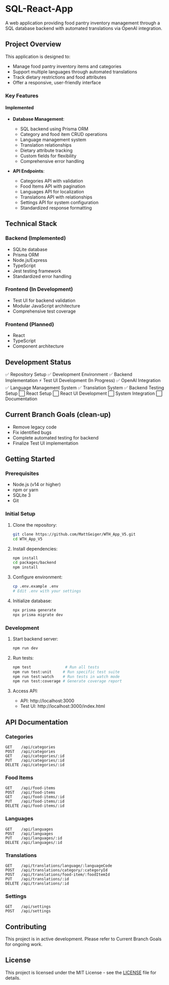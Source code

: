 # SQL-React-App

A web application providing food pantry inventory management through a SQL database backend with automated translations via OpenAI integration.

## Project Overview

This application is designed to:
- Manage food pantry inventory items and categories
- Support multiple languages through automated translations
- Track dietary restrictions and food attributes
- Offer a responsive, user-friendly interface

### Key Features

#### Implemented
- **Database Management**:
  - SQL backend using Prisma ORM
  - Category and food item CRUD operations
  - Language management system
  - Translation relationships
  - Dietary attribute tracking
  - Custom fields for flexibility
  - Comprehensive error handling

- **API Endpoints**:
  - Categories API with validation
  - Food Items API with pagination
  - Languages API for localization
  - Translations API with relationships
  - Settings API for system configuration
  - Standardized response formatting

## Technical Stack

### Backend (Implemented)
- SQLite database
- Prisma ORM
- Node.js/Express
- TypeScript
- Jest testing framework
- Standardized error handling

### Frontend (In Development)
- Test UI for backend validation
- Modular JavaScript architecture
- Comprehensive test coverage

### Frontend (Planned)
- React
- TypeScript
- Component architecture

## Development Status

✅ Repository Setup
✅ Development Environment
✅ Backend Implementation
⚡ Test UI Development (In Progress)
✅ OpenAI Integration
✅ Language Management System
✅ Translation System
✅ Backend Testing Setup
⬜ React Setup
⬜ React UI Development
⬜ System Integration
⬜ Documentation

## Current Branch Goals (clean-up)
- Remove legacy code
- Fix identified bugs
- Complete automated testing for backend
- Finalize Test UI implementation

## Getting Started

### Prerequisites
- Node.js (v14 or higher)
- npm or yarn
- SQLite 3
- Git

### Initial Setup

1. Clone the repository:
   ```bash
   git clone https://github.com/MattGeiger/WTH_App_V5.git
   cd WTH_App_V5
   ```

2. Install dependencies:
   ```bash
   npm install
   cd packages/backend
   npm install
   ```

3. Configure environment:
   ```bash
   cp .env.example .env
   # Edit .env with your settings
   ```

4. Initialize database:
   ```bash
   npx prisma generate
   npx prisma migrate dev
   ```

### Development

1. Start backend server:
   ```bash
   npm run dev
   ```

2. Run tests:
   ```bash
   npm test               # Run all tests
   npm run test:unit     # Run specific test suite
   npm run test:watch    # Run tests in watch mode
   npm run test:coverage # Generate coverage report
   ```

3. Access API:
   - API: http://localhost:3000
   - Test UI: http://localhost:3000/index.html

## API Documentation

### Categories
```
GET    /api/categories
POST   /api/categories
GET    /api/categories/:id
PUT    /api/categories/:id
DELETE /api/categories/:id
```

### Food Items
```
GET    /api/food-items
POST   /api/food-items
GET    /api/food-items/:id
PUT    /api/food-items/:id
DELETE /api/food-items/:id
```

### Languages
```
GET    /api/languages
POST   /api/languages
PUT    /api/languages/:id
DELETE /api/languages/:id
```

### Translations
```
GET    /api/translations/language/:languageCode
POST   /api/translations/category/:categoryId
POST   /api/translations/food-item/:foodItemId
PUT    /api/translations/:id
DELETE /api/translations/:id
```

### Settings
```
GET    /api/settings
POST   /api/settings
```

## Contributing

This project is in active development. Please refer to Current Branch Goals for ongoing work.

## License

This project is licensed under the MIT License - see the [LICENSE](LICENSE) file for details.